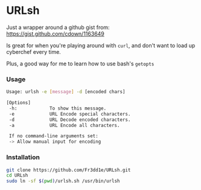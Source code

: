 # URLsh

Just a wrapper around a github gist from: https://gist.github.com/cdown/1163649
  
Is great for when you're playing around with `curl`, and don't want to load up cyberchef every time. 
  
Plus, a good way for me to learn how to use bash's `getopts`
  

### Usage
  
```sh
Usage: urlsh -e [message] -d [encoded chars]

[Options]
 -h:            To show this message.
 -e             URL Encode special characters.
 -d             URL Decode encoded characters.
 -a             URL Encode all characters. 

 If no command-line arguments set:
 -> Allow manual input for encoding
```
  
### Installation

```sh
git clone https://github.com/Fr3dd1e/URLsh.git
cd URLsh
sudo ln -sf $(pwd)/urlsh.sh /usr/bin/urlsh
```

